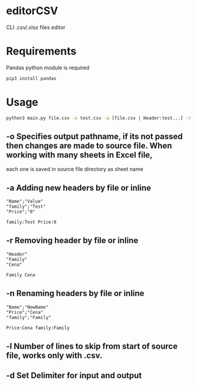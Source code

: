 # editorCSV
CLI .csv/.xlsx files editor

# Requirements
Pandas python module is required
```bash
pip3 install pandas 
```

# Usage

```bash
python3 main.py file.csv -o test.csv -a [file.csv | Header:test...] -r [header1 header2...] -n [file.csv | Name:NewName...] -l [int]
```
 
## -o Specifies output pathname, if its not passed then changes are made to source file. When working with many sheets in Excel file, 
each one is saved in source file directory as sheet name

## -a Adding new headers by file or inline

```csv
"Name";"Value"
"family";"Test"
"Price";"0"
```

```bash
family:Test Price:0
```

## -r Removing header by file or inline

```csv
"Header"
"Family"
"Cena"
```

```bash
Family Cena
```
## -n Renaming headers by file or inline

```csv
"Name";"NewName"
"Price";"Cena"
"family";"Family"
```

```bash
Price:Cena family:Family
```

## -l Number of lines to skip from start of source file, works only with .csv.

## -d Set Delimiter for input and output
